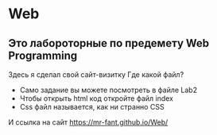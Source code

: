# Web
## Это лабороторные по предемету Web Programming
Здесь я сделал свой сайт-визитку
Где какой файл?
+ Само задание вы можете посмотреть в файле Lab2
+ Чтобы открыть html код откройте файл index
+ Css файл называется, как ни странно CSS  

И ссылка на сайт https://mr-fant.github.io/Web/
